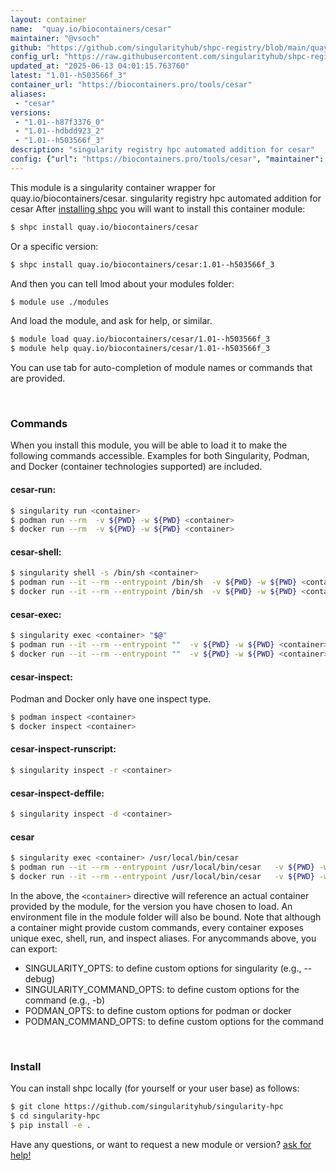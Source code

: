 ```yaml
---
layout: container
name:  "quay.io/biocontainers/cesar"
maintainer: "@vsoch"
github: "https://github.com/singularityhub/shpc-registry/blob/main/quay.io/biocontainers/cesar/container.yaml"
config_url: "https://raw.githubusercontent.com/singularityhub/shpc-registry/main/quay.io/biocontainers/cesar/container.yaml"
updated_at: "2025-06-13 04:01:15.763760"
latest: "1.01--h503566f_3"
container_url: "https://biocontainers.pro/tools/cesar"
aliases:
 - "cesar"
versions:
 - "1.01--h87f3376_0"
 - "1.01--hdbdd923_2"
 - "1.01--h503566f_3"
description: "singularity registry hpc automated addition for cesar"
config: {"url": "https://biocontainers.pro/tools/cesar", "maintainer": "@vsoch", "description": "singularity registry hpc automated addition for cesar", "latest": {"1.01--h503566f_3": "sha256:0856466c1d733781f94d0959fb8adbf2ab968e22acc26a48c775082fa47840fb"}, "tags": {"1.01--h87f3376_0": "sha256:0590933a637180c856d18def0a9cdd073bed15093f361608db8a97c6e0fc0089", "1.01--hdbdd923_2": "sha256:8f80af6d8e8d2fff5a9ad0002a0cb22d733711f27cf1174575b7ae20b6966e81", "1.01--h503566f_3": "sha256:0856466c1d733781f94d0959fb8adbf2ab968e22acc26a48c775082fa47840fb"}, "docker": "quay.io/biocontainers/cesar", "aliases": {"cesar": "/usr/local/bin/cesar"}}
---
```


This module is a singularity container wrapper for quay.io/biocontainers/cesar.
singularity registry hpc automated addition for cesar
After [installing shpc](#install) you will want to install this container module:


```bash
$ shpc install quay.io/biocontainers/cesar
```

Or a specific version:

```bash
$ shpc install quay.io/biocontainers/cesar:1.01--h503566f_3
```

And then you can tell lmod about your modules folder:

```bash
$ module use ./modules
```

And load the module, and ask for help, or similar.

```bash
$ module load quay.io/biocontainers/cesar/1.01--h503566f_3
$ module help quay.io/biocontainers/cesar/1.01--h503566f_3
```

You can use tab for auto-completion of module names or commands that are provided.

<br>

### Commands

When you install this module, you will be able to load it to make the following commands accessible.
Examples for both Singularity, Podman, and Docker (container technologies supported) are included.

#### cesar-run:

```bash
$ singularity run <container>
$ podman run --rm  -v ${PWD} -w ${PWD} <container>
$ docker run --rm  -v ${PWD} -w ${PWD} <container>
```

#### cesar-shell:

```bash
$ singularity shell -s /bin/sh <container>
$ podman run --it --rm --entrypoint /bin/sh  -v ${PWD} -w ${PWD} <container>
$ docker run --it --rm --entrypoint /bin/sh  -v ${PWD} -w ${PWD} <container>
```

#### cesar-exec:

```bash
$ singularity exec <container> "$@"
$ podman run --it --rm --entrypoint ""  -v ${PWD} -w ${PWD} <container> "$@"
$ docker run --it --rm --entrypoint ""  -v ${PWD} -w ${PWD} <container> "$@"
```

#### cesar-inspect:

Podman and Docker only have one inspect type.

```bash
$ podman inspect <container>
$ docker inspect <container>
```

#### cesar-inspect-runscript:

```bash
$ singularity inspect -r <container>
```

#### cesar-inspect-deffile:

```bash
$ singularity inspect -d <container>
```


#### cesar

```bash
$ singularity exec <container> /usr/local/bin/cesar
$ podman run --it --rm --entrypoint /usr/local/bin/cesar   -v ${PWD} -w ${PWD} <container> -c " $@"
$ docker run --it --rm --entrypoint /usr/local/bin/cesar   -v ${PWD} -w ${PWD} <container> -c " $@"
```



In the above, the `<container>` directive will reference an actual container provided
by the module, for the version you have chosen to load. An environment file in the
module folder will also be bound. Note that although a container
might provide custom commands, every container exposes unique exec, shell, run, and
inspect aliases. For anycommands above, you can export:

 - SINGULARITY_OPTS: to define custom options for singularity (e.g., --debug)
 - SINGULARITY_COMMAND_OPTS: to define custom options for the command (e.g., -b)
 - PODMAN_OPTS: to define custom options for podman or docker
 - PODMAN_COMMAND_OPTS: to define custom options for the command

<br>

### Install

You can install shpc locally (for yourself or your user base) as follows:

```bash
$ git clone https://github.com/singularityhub/singularity-hpc
$ cd singularity-hpc
$ pip install -e .
```

Have any questions, or want to request a new module or version? [ask for help!](https://github.com/singularityhub/singularity-hpc/issues)